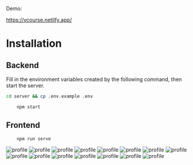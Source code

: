 Demo:

https://vcourse.netlify.app/

# Installation

## Backend

Fill in the environment variables created by the following command, then start the server.

```bash
cd server && cp .env.example .env
```

```bash
    npm start
```

## Frontend

```bash
    npm run serve
```

![profile](https://github.com/nurovic/online-course/blob/main/image/3a.png?raw=true)
![profile](https://github.com/nurovic/online-course/blob/main/image/4a.png?raw=true)
![profile](https://github.com/nurovic/online-course/blob/main/image/1A.png?raw=true)
![profile](https://github.com/nurovic/online-course/blob/main/image/2A.png?raw=true)
![profile](https://github.com/nurovic/online-course/blob/main/image/9D.png?raw=true)
![profile](https://github.com/nurovic/online-course/blob/main/image/3d.png?raw=true)
![profile](https://github.com/nurovic/online-course/blob/main/image/4d.png?raw=true)
![profile](https://github.com/nurovic/online-course/blob/main/image/6.PNG?raw=true)
![profile](https://github.com/nurovic/online-course/blob/main/image/6d.png?raw=true)
![profile](https://github.com/nurovic/online-course/blob/main/image/7d.png?raw=true)
![profile](https://github.com/nurovic/online-course/blob/main/image/5d.png?raw=true)
![profile](https://github.com/nurovic/online-course/blob/main/image/1d.png?raw=true)
![profile](https://github.com/nurovic/online-course/blob/main/image/2d.png?raw=true)
![profile](https://github.com/nurovic/online-course/blob/main/image/13.PNG?raw=true)
![profile](https://github.com/nurovic/online-course/blob/main/image/14.PNG?raw=true)

```

```
